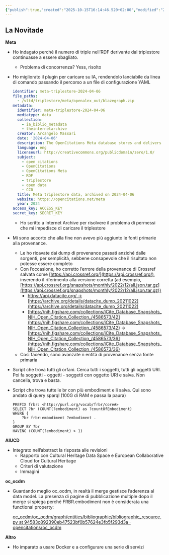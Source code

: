 ```yaml
---
{"publish":true,"created":"2025-10-15T16:14:46.520+02:00","modified":"2024-04-17T12:00:00.000+02:00","cssclasses":""}
---
```



## La Novitade

**Meta**

- Ho indagato perché il numero di triple nell’RDF derivante dal triplestore continuasse a essere sbagliato.
    - Problema di concorrenza? Yess, risolto
- Ho migliorato il plugin per caricare su IA, rendendolo lanciabile da linea di comando passando il percorso a un file di configurazione YAML
    
    ```yaml
    identifier: meta-triplestore-2024-04-06
    file_paths:
      - /vltd/triplestore/meta/openalex_out/blazegraph.zip
    metadata:
      identifier: meta-triplestore-2024-04-06
      mediatype: data
      collection:
        - ia_biblio_metadata
        - theinternetarchive
      creator: Arcangelo Massari
      date: '2024-04-06'
      description: The OpenCitations Meta database stores and delivers bibliographic metadata for all publications involved in the OpenCitations Index.
      language: eng
      licenseurl: http://creativecommons.org/publicdomain/zero/1.0/
      subject:
        - open citations
        - OpenCitations
        - OpenCitations Meta
        - RDF
        - triplestore
        - open data
        - CC0
      title: Meta triplestore data, archived on 2024-04-06
      website: https://opencitations.net/meta
      year: 2024
    access_key: ACCESS_KEY
    secret_key: SECRET_KEY
    ```
    
    - Ho scritto a Internet Archive per risolvere il problema di permessi che mi impedisce di caricare il triplestore
- Mi sono accorto che alla fine non avevo più aggiunto le fonti primarie alla provenance.
    - Le ho ricavate dai dump di provenance passati anziché dalle sorgenti, per semplicità, sebbene consapevole che il risultato non potesse essere completo
    - Con l’occasione, ho corretto l’errore della provenance di Crossref salvata come [https://api.crossref.org/](https://api.crossref.org/), inserendo il riferimento alla versione corretta (ad esempio, [https://api.crossref.org/snapshots/monthly/2022/12/all.json.tar.gz](https://api.crossref.org/snapshots/monthly/2022/12/all.json.tar.gz))
        - [https://api.datacite.org/ →](https://api.datacite.org/) [https://archive.org/details/datacite_dump_20211022](https://archive.org/details/datacite_dump_20211022)
        - [https://nih.figshare.com/collections/iCite_Database_Snapshots_NIH_Open_Citation_Collection_/4586573/42](https://nih.figshare.com/collections/iCite_Database_Snapshots_NIH_Open_Citation_Collection_/4586573/42) → [https://nih.figshare.com/collections/iCite_Database_Snapshots_NIH_Open_Citation_Collection_/4586573/36](https://nih.figshare.com/collections/iCite_Database_Snapshots_NIH_Open_Citation_Collection_/4586573/36)
    - Così facendo, sono avanzate n entità di provenance senza fonte primaria
- Script che trova tutti gli orfani. Cerca tutti i soggetti, tutti gli oggetti URI. Poi fa soggetti - oggetti - soggetti con oggetto URI e salva. Non cancella, trova e basta.
- Script che trova tutte le br con più embodiment e li salva. Qui sono andato di query sparql (100G di RAM e passa la paura)
    
    ```sparql
    PREFIX frbr: <http://purl.org/vocab/frbr/core#>
    SELECT ?br (COUNT(?embodiment) as ?countOfEmbodiment)
    WHERE {
        ?br frbr:embodiment ?embodiment .
    }
    GROUP BY ?br
    HAVING (COUNT(?embodiment) > 1)
    ```
    

**AIUCD**

- Integrato nell’abstract la risposta alle revisioni
    - Rapporto con  Cultural Heritage Data Space e European Collaborative Cloud for Cultural Heritage
    - Criteri di valutazione
    - Immagini

**oc_ocdm**

- Guardando meglio oc_ocdm, in realtà il merge gestisce l’aderenza al data model. La presenza di pagine di pubblicazione multiple dopo il merge si spiega perché FRBR.embodiment non è considerata una functional property:
    
    [oc_ocdm/oc_ocdm/graph/entities/bibliographic/bibliographic_resource.py at 94583c892390eb47523bf0b57624e3fb5f293d3a · opencitations/oc_ocdm](https://github.com/opencitations/oc_ocdm/blob/94583c892390eb47523bf0b57624e3fb5f293d3a/oc_ocdm/graph/entities/bibliographic/bibliographic_resource.py#L39)
    

**Altro**

- Ho imparato a usare Docker e a configurare una serie di servizi